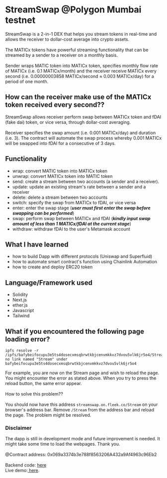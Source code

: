 # StreamSwap @Polygon Mumbai testnet

StreamSwap is a 2-in-1 DEX that helps you stream tokens in real-time and allows the receiver to dollar-cost average into crypto assets.
<br/><br/>
The MATICx tokens have powerful streaming functionality that can be streamed by a sender to a receiver on a monthly basis.
<br/><br/>
Sender wraps MATIC token into MATICx token, specifies monthly flow rate of MATICx (i.e. 0.1 MATICx/month) and the receiver receive MATICx every second (i.e. 0.00000003858 MATICx/second ≈ 0.003 MATICx/day) for a period of one month.
<br/>

## **How can the receiver make use of the MATICx token received every second??**

StreamSwap allows receiver perform swap between MATICx token and fDAI (fake dai) token, or vice versa, through dollar-cost averaging.
<br/><br/>
Receiver specifies the swap amount (i.e. 0.001 MATICx/day) and duration (i.e. 3). The contract will automate the swap process whereby 0.001 MATICx will be swapped into fDAI for a consecutive of 3 days.

## **Functionality**

-   wrap: convert MATIC token into MATICx token
-   unwrap: convert MATICx token into MATIC token
-   send: create a stream between two accounts (a sender and a receiver).
-   update: update an existing stream's rate between a sender and a receiver
-   delete: delete a stream between two accounts
-   switch: specify the swap from MATICx to fDAI, or vice versa
-   enter: enter the swap stage (**_user must first enter the swap before swapping can be performed_**)
-   swap: perform swap between MATICx and fDAI (**_kindly input swap amount of less than 1 MATICx/fDAI at the current stage_**)
-   withdraw: withdraw fDAI to the user's Metamask account

## **What I have learned**

-   how to build Dapp with different protocols (Uniswap and Superfluid)
-   how to automate smart contract's function using Chainlink Automation
-   how to create and deploy ERC20 token

## **Language/Framework used**

-   Solidity
-   Next.js
-   ether.js
-   Javascript
-   Tailwind

## **What if you encountered the following page loading error?**

```
ipfs resolve -r /ipfs/bafybeifocupu3e5ts4dosecxmsqbrwtkbjcenvmkkvz7dvou5vlk6jr5o4/Stream: no link named "Stream" under bafybeifocupu3e5ts4dosecxmsqbrwtkbjcenvmkkvz7dvou5vlk6jr5o4
```

For example, you are now on the Stream page and wish to reload the page. You might encounter the error as stated above. When you try to press the reload button, the same error appear. <br/><br/>
How to solve this problem??<br/><br/>
You should now have this address `streamswap.on.fleek.co/Stream` on your browser's address bar. Remove `/Stream` from the address bar and reload the page. The problem might be resolved.

### **Disclaimer**

The dapp is still in development mode and future improvement is needed. It might take some time to load the webpages.
Thank you.
<br/><br/>
@Contract address: 0x069a3374b3e788f8563206A432a9Af4963c96Eb2 <br/><br/>
Backend code: <a href="https://github.com/meikei-99/StreamSwap_Backend" target="_blank">here</a> <br/>
Live demo:<a href="https://streamswap.on.fleek.co/" target="_blank"> here</a>.
